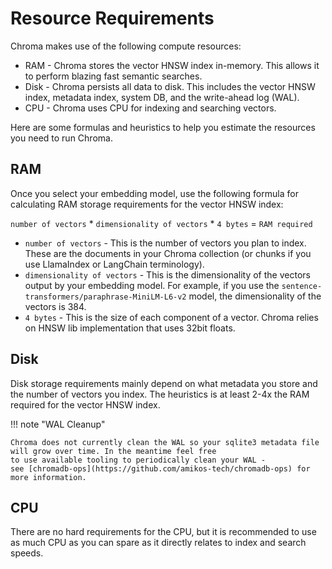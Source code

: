 # Resource Requirements

Chroma makes use of the following compute resources:

- RAM - Chroma stores the vector HNSW index in-memory. This allows it to perform blazing fast semantic searches.
- Disk - Chroma persists all data to disk. This includes the vector HNSW index, metadata index, system DB, and the
  write-ahead log (WAL).
- CPU - Chroma uses CPU for indexing and searching vectors.

Here are some formulas and heuristics to help you estimate the resources you need to run Chroma.

## RAM

Once you select your embedding model, use the following formula for calculating RAM storage requirements for the vector
HNSW index:

`number of vectors` * `dimensionality of vectors` * `4 bytes` = `RAM required`

- `number of vectors` - This is the number of vectors you plan to index. These are the documents in your Chroma
  collection (or chunks if you use LlamaIndex or LangChain terminology).
- `dimensionality of vectors` - This is the dimensionality of the vectors output by your embedding model. For example,
  if you use the `sentence-transformers/paraphrase-MiniLM-L6-v2` model, the dimensionality of the vectors is 384.
- `4 bytes` - This is the size of each component of a vector. Chroma relies on HNSW lib implementation that uses 32bit
  floats.

## Disk

Disk storage requirements mainly depend on what metadata you store and the number of vectors you index. The heuristics
is at least 2-4x the RAM required for the vector HNSW index.

!!! note "WAL Cleanup"

    Chroma does not currently clean the WAL so your sqlite3 metadata file will grow over time. In the meantime feel free
    to use available tooling to periodically clean your WAL -
    see [chromadb-ops](https://github.com/amikos-tech/chromadb-ops) for more information.

## CPU

There are no hard requirements for the CPU, but it is recommended to use as much CPU as you can spare as it directly
relates to index and search speeds.
